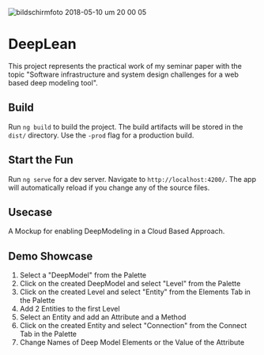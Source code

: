 ![bildschirmfoto 2018-05-10 um 20 00 05](https://user-images.githubusercontent.com/14162805/39885421-d9674630-548c-11e8-9fe8-c20d85f0a117.png)

# DeepLean

  This project represents the practical work of my seminar paper with the topic "Software infrastructure and system design challenges for a web based deep modeling tool". 
  
## Build

Run `ng build` to build the project. The build artifacts will be stored in the `dist/` directory. Use the `-prod` flag for a production build.

## Start the Fun

Run `ng serve` for a dev server. Navigate to `http://localhost:4200/`. The app will automatically reload if you change any of the source files.

## Usecase

A Mockup for enabling DeepModeling in a Cloud Based Approach.

## Demo Showcase

1) Select a "DeepModel" from the Palette
2) Click on the created DeepModel and select "Level" from the Palette
3) Click on the created Level and select "Entity" from the Elements Tab in the Palette
4) Add 2 Entities to the first Level
5) Select an Entity and add an Attribute and a Method
5) Click on the created Entity and select "Connection" from the Connect Tab in the Palette
6) Change Names of Deep Model Elements or the Value of the Attribute
